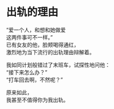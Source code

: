 # 出轨的理由

“爱一个人，和想和她做爱\
这两件事可不一样。”\
已有女友的他，脸颊喝得通红，\
激烈地为当下流行的出轨理由辩解着。

我如同计划般错过了末班车，试探性地问他：\
“接下来怎么办？”\
“打车回去啊，不然呢？”

原来如此，\
我甚至不值得你为我出轨。
